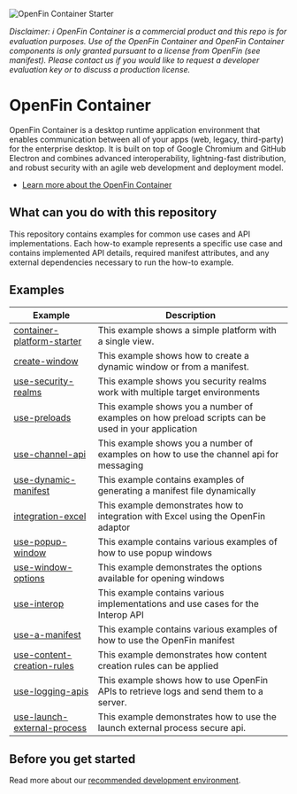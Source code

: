 ![OpenFin Container Starter](./assets/OpenFin-Container-Starter.png)

_Disclaimer: ℹ️ OpenFin Container is a commercial product and this repo is for evaluation purposes. Use of the OpenFin Container and OpenFin Container components is only granted pursuant to a license from OpenFin (see manifest). Please contact us if you would like to request a developer evaluation key or to discuss a production license._

# OpenFin Container

OpenFin Container is a desktop runtime application environment that enables communication between all of your apps (web, legacy, third-party) for the enterprise desktop. It is built on top of Google Chromium and GitHub Electron and combines advanced interoperability, lightning-fast distribution, and robust security with an agile web development and deployment model.

- [Learn more about the OpenFin Container](https://developers.openfin.co/of-docs/docs/container-overview)

## What can you do with this repository

This repository contains examples for common use cases and API implementations. Each how-to example represents a specific use case and contains implemented API details, required manifest attributes, and any external dependencies necessary to run the how-to example.

## Examples

| **Example**                                                          | **Description**                                                                                    |
| -------------------------------------------------------------------- | -------------------------------------------------------------------------------------------------- |
| [container-platform-starter](./how-to/container-platform-starter)    | This example shows a simple platform with a single view.                                           |
| [create-window](./how-to/create-window)                              | This example shows how to create a dynamic window or from a manifest.                              |
| [use-security-realms](./how-to/use-security-realms)                  | This example shows you security realms work with multiple target environments                      |
| [use-preloads](./how-to/use-preloads)                                | This example shows you a number of examples on how preload scripts can be used in your application |
| [use-channel-api](./how-to/use-channel-api)                          | This example shows you a number of examples on how to use the channel api for messaging            |
| [use-dynamic-manifest](./how-to/use-dynamic-manifest)                | This example contains examples of generating a manifest file dynamically                           |
| [integration-excel](./how-to/integration-excel)                      | This example demonstrates how to integration with Excel using the OpenFin adaptor                  |
| [use-popup-window](./how-to/use-popup-window/)                       | This example contains various examples of how to use popup windows                                 |
| [use-window-options](./how-to/use-window-options/)                   | This example demonstrates the options available for opening windows                                |
| [use-interop](./how-to/use-interop/)                                 | This example contains various implementations and use cases for the Interop API                    |
| [use-a-manifest](./how-to/use-a-manifest/)                           | This example contains various examples of how to use the OpenFin manifest                          |
| [use-content-creation-rules](./how-to/use-content-creation-rules/)   | This example demonstrates how content creation rules can be applied                                |
| [use-logging-apis](./how-to/use-logging-apis/)                       | This example shows how to use OpenFin APIs to retrieve logs and send them to a server.             |
| [use-launch-external-process](./how-to/use-launch-external-process/) | This example demonstrates how to use the launch external process secure api.                       |

## Before you get started

Read more about our [recommended development environment](https://developers.openfin.co/of-docs/docs/set-up-your-dev-environment).
